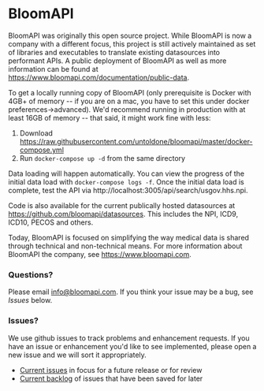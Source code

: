 BloomAPI
========

BloomAPI was originally this open source project. While BloomAPI is now a company with a different focus, this project is still actively maintained as set of libraries and executables to translate existing datasources into performant APIs. A public deployment of BloomAPI as well as more information can be found at https://www.bloomapi.com/documentation/public-data.

To get a locally running copy of BloomAPI (only prerequisite is Docker with 4GB+ of memory -- if you are on a mac, you have to set this under docker preferences->advanced). We'd recommend running in production with at least 16GB of memory -- that said, it might work fine with less:

1. Download https://raw.githubusercontent.com/untoldone/bloomapi/master/docker-compose.yml
2. Run `docker-compose up -d` from the same directory

Data loading will happen automatically. You can view the progress of the initial data load with `docker-compose logs -f`. Once the initial data load is complete, test the API via http://localhost:3005/api/search/usgov.hhs.npi.

Code is also available for the current publically hosted datasources at https://github.com/bloomapi/datasources. This includes the NPI, ICD9, ICD10, PECOS and others.

Today, BloomAPI is focused on simplifying the way medical data is shared through technical and non-technical means. For more information about BloomAPI the company, see https://www.bloomapi.com.

### Questions?

Please email [info@bloomapi.com](mailto:info@bloomapi.com). If you think your issue may be a bug, see *Issues* below.

### Issues?
We use github issues to track problems and enhancement requests. If you have an issue or enhancement you'd like to see implemented, please open a new issue and we will sort it appropriately.

- [Current issues](https://github.com/untoldone/bloomapi/issues?q=-milestone%3ABacklog+is%3Aissue+is%3Aopen+) in focus for a future release or for review 
- [Current backlog](https://github.com/untoldone/bloomapi/issues?q=milestone%3ABacklog+is%3Aissue+is%3Aopen+) of issues that have been saved for later
